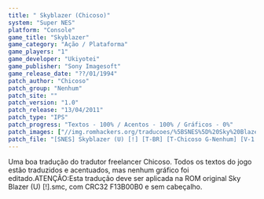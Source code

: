 ```yaml
---
title: " Skyblazer (Chicoso)"
system: "Super NES"
platform: "Console"
game_title: "Skyblazer"
game_category: "Ação / Plataforma"
game_players: "1"
game_developer: "Ukiyotei"
game_publisher: "Sony Imagesoft"
game_release_date: "??/01/1994"
patch_author: "Chicoso"
patch_group: "Nenhum"
patch_site: ""
patch_version: "1.0"
patch_release: "13/04/2011"
patch_type: "IPS"
patch_progress: "Textos - 100% / Acentos - 100% / Gráficos - 0%"
patch_images: ["//img.romhackers.org/traducoes/%5BSNES%5D%20Sky%20Blazer%20-%20Chicoso%20-%201.png","//img.romhackers.org/traducoes/%5BSNES%5D%20Sky%20Blazer%20-%20Chicoso%20-%202.png","//img.romhackers.org/traducoes/%5BSNES%5D%20Sky%20Blazer%20-%20Chicoso%20-%203.png"]
patch_file: "[SNES] Skyblazer (U) [!] [T-BR] [T-Chicoso G-Nenhum] [V-1.0 A-2011].zip"
---
```

Uma boa tradução do tradutor freelancer Chicoso. Todos os textos do jogo estão traduzidos e acentuados, mas nenhum gráfico foi editado.ATENÇÃO:Esta tradução deve ser aplicada na ROM original Sky Blazer (U) [!].smc, com CRC32 F13B00B0 e sem cabeçalho.